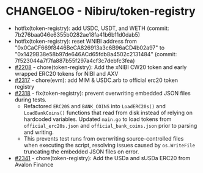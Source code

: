 # CHANGELOG - Nibiru/token-registry

- hotfix(token-registry): add USDC, USDT, and WETH (commit: 7b276baa046e6355b0282ae18fa41b6b11d0dab5)
- hotfix(token-registry): reset WNIBI address from
"0x0CaCF669f8446BeCA826913a3c6B96aCD4b02a97" to
"0x1429B38e58b97de646ACd65fdb8a4502c2131484" (commit: 7f523044a7f7fa887b55f297a4cf3c7debfc3fea)
- [#2208](https://github.com/NibiruChain/nibiru/pull/2208) - chore(token-registry): Add the xNIBI CW20 token and early wrapped ERC20 tokens for NIBI and AXV
- [#2317](https://github.com/NibiruChain/nibiru/pull/2317) - chore(evm): add MIM & USDC.arb to official erc20 token registry
- [#2318](https://github.com/NibiruChain/nibiru/pull/2318) - fix(token-registry): prevent overwriting embedded JSON files during tests.
  - Refactored `ERC20S` and `BANK_COINS` into `LoadERC20s()` and
  `LoadBankCoins()` functions that read from disk instead of relying on hardcoded
  variables. Updated `main.go` to load tokens from `official_erc20s.json` and
  `official_bank_coins.json` prior to parsing and writing.
  - This prevents test runs from overwriting source-controlled files when
  executing the script, resolving issues caused by `os.WriteFile` truncating the
  embedded JSON files on error.
- [#2341](https://github.com/NibiruChain/nibiru/pull/2341) - chore(token-registry): Add the USDa and sUSDa ERC20 from Avalon Finance